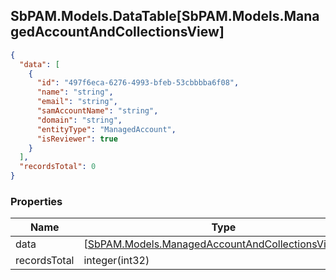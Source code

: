 
<h2 id="tocS_SbPAM.Models.DataTable[SbPAM.Models.ManagedAccountAndCollectionsView]">SbPAM.Models.DataTable[SbPAM.Models.ManagedAccountAndCollectionsView]</h2>

<a id="schemasbpam.models.datatable[sbpam.models.managedaccountandcollectionsview]"></a>
<a id="schema_SbPAM.Models.DataTable[SbPAM.Models.ManagedAccountAndCollectionsView]"></a>
<a id="tocSsbpam.models.datatable[sbpam.models.managedaccountandcollectionsview]"></a>
<a id="tocssbpam.models.datatable[sbpam.models.managedaccountandcollectionsview]"></a>

```json
{
  "data": [
    {
      "id": "497f6eca-6276-4993-bfeb-53cbbbba6f08",
      "name": "string",
      "email": "string",
      "samAccountName": "string",
      "domain": "string",
      "entityType": "ManagedAccount",
      "isReviewer": true
    }
  ],
  "recordsTotal": 0
}

```

### Properties

|Name|Type|Required|Restrictions|Description|
|---|---|---|---|---|
|data|[[SbPAM.Models.ManagedAccountAndCollectionsView](../Models/sbpam.models.managedaccountandcollectionsview.md)]¦null|false|none|none|
|recordsTotal|integer(int32)|false|none|none|


